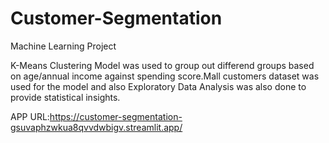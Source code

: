 # Customer-Segmentation
Machine Learning Project


K-Means Clustering Model was used to group out differend groups based on age/annual income against spending score.Mall customers dataset was used for the model and also Exploratory Data Analysis was also done to provide statistical
insights.

APP URL:https://customer-segmentation-gsuvaphzwkua8qvvdwbigv.streamlit.app/

